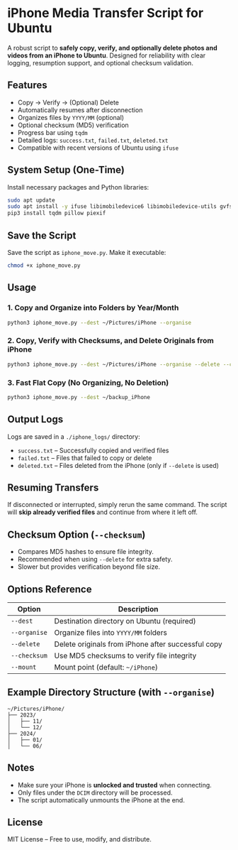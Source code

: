 # iPhone Media Transfer Script for Ubuntu

A robust script to **safely copy, verify, and optionally delete photos and videos from an iPhone to Ubuntu**. Designed for reliability with clear logging, resumption support, and optional checksum validation.

## Features

* Copy → Verify → (Optional) Delete
* Automatically resumes after disconnection
* Organizes files by `YYYY/MM` (optional)
* Optional checksum (MD5) verification
* Progress bar using `tqdm`
* Detailed logs: `success.txt`, `failed.txt`, `deleted.txt`
* Compatible with recent versions of Ubuntu using `ifuse`

## System Setup (One-Time)

Install necessary packages and Python libraries:

```bash
sudo apt update
sudo apt install -y ifuse libimobiledevice6 libimobiledevice-utils gvfs-backends
pip3 install tqdm pillow piexif
```

## Save the Script

Save the script as `iphone_move.py`. Make it executable:

```bash
chmod +x iphone_move.py
```

## Usage

### 1. Copy and Organize into Folders by Year/Month

```bash
python3 iphone_move.py --dest ~/Pictures/iPhone --organise
```

### 2. Copy, Verify with Checksums, and Delete Originals from iPhone

```bash
python3 iphone_move.py --dest ~/Pictures/iPhone --organise --delete --checksum
```

### 3. Fast Flat Copy (No Organizing, No Deletion)

```bash
python3 iphone_move.py --dest ~/backup_iPhone
```

## Output Logs

Logs are saved in a `./iphone_logs/` directory:

* `success.txt` – Successfully copied and verified files
* `failed.txt` – Files that failed to copy or delete
* `deleted.txt` – Files deleted from the iPhone (only if `--delete` is used)

## Resuming Transfers

If disconnected or interrupted, simply rerun the same command. The script will **skip already verified files** and continue from where it left off.

## Checksum Option (`--checksum`)

* Compares MD5 hashes to ensure file integrity.
* Recommended when using `--delete` for extra safety.
* Slower but provides verification beyond file size.

## Options Reference

| Option | Description |
|--------|-------------|
| `--dest` | Destination directory on Ubuntu (required) |
| `--organise` | Organize files into `YYYY/MM` folders |
| `--delete` | Delete originals from iPhone after successful copy |
| `--checksum` | Use MD5 checksums to verify file integrity |
| `--mount` | Mount point (default: `~/iPhone`) |

## Example Directory Structure (with `--organise`)

```
~/Pictures/iPhone/
├── 2023/
│   ├── 11/
│   └── 12/
├── 2024/
│   ├── 01/
│   └── 06/
```

## Notes

* Make sure your iPhone is **unlocked and trusted** when connecting.
* Only files under the `DCIM` directory will be processed.
* The script automatically unmounts the iPhone at the end.

## License

MIT License – Free to use, modify, and distribute.